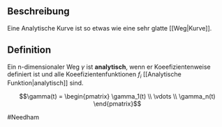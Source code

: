 ## Beschreibung
Eine Analytische Kurve ist so etwas wie eine sehr glatte [[Weg|Kurve]].

## Definition
Ein n-dimensionaler Weg $\gamma$ ist **analytisch**, wenn er Koeefizientenweise definiert ist und alle Koeefizientenfunktionen $f_i$ [[Analytische Funktion|analytisch]] sind.

$$\gamma(t) = \begin{pmatrix} \gamma_1(t) \\ \vdots \\ \gamma_n(t) \end{pmatrix}$$

#Needham 